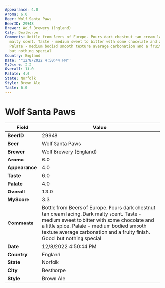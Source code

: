 ```yaml
---
Appearance: 4.0
Aroma: 6.0
Beer: Wolf Santa Paws
BeerID: 29948
Brewer: Wolf Brewery (England)
City: Besthorpe
Comments: Bottle from Beers of Europe. Pours dark chestnut tan cream lacing. Dark
  malty scent. Taste - medium sweet to bitter with some chocolate and a little spice.
  Palate - medium bodied smooth texture average carbonation and a fruity finish. Good,
  but nothing special
Country: England
Date: '"12/8/2022 4:50:44 PM"'
MyScore: 3.3
Overall: 13.0
Palate: 4.0
State: Norfolk
Style: Brown Ale
Taste: 6.0
---
```


# Wolf Santa Paws

| Field         | Value |
|---------------|-------|
| **BeerID** | 29948 |
| **Beer** | Wolf Santa Paws |
| **Brewer** | Wolf Brewery (England) |
| **Aroma** | 6.0 |
| **Appearance** | 4.0 |
| **Taste** | 6.0 |
| **Palate** | 4.0 |
| **Overall** | 13.0 |
| **MyScore** | 3.3 |
| **Comments** | Bottle from Beers of Europe. Pours dark chestnut tan cream lacing. Dark malty scent. Taste - medium sweet to bitter with some chocolate and a little spice. Palate - medium bodied smooth texture average carbonation and a fruity finish. Good, but nothing special |
| **Date** | 12/8/2022 4:50:44 PM |
| **Country** | England |
| **State** | Norfolk |
| **City** | Besthorpe |
| **Style** | Brown Ale |
